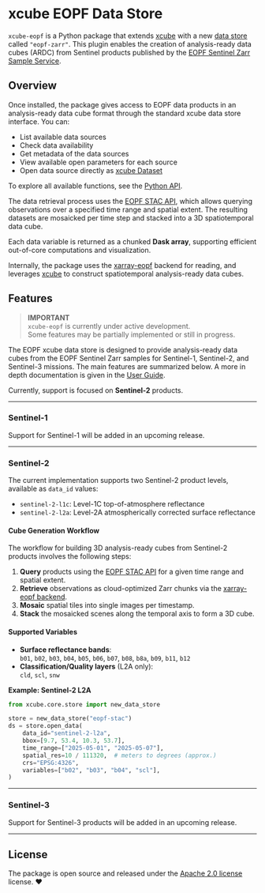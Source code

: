 # xcube EOPF Data Store

`xcube-eopf` is a Python package that extends [xcube](https://xcube.readthedocs.io/en/latest) with a new [data store](https://xcube.readthedocs.io/en/latest/dataaccess.html#available-data-stores)
called `"eopf-zarr"`. This plugin enables the creation of analysis-ready data cubes 
(ARDC) from Sentinel products published by the [EOPF Sentinel Zarr Sample Service](https://zarr.eopf.copernicus.eu/).

## Overview

Once installed, the package gives access to EOPF data products in an analysis-ready 
data cube format through the standard xcube data store interface. You can:

- List available data sources
- Check data availability
- Get metadata of the data sources
- View available open parameters for each source
- Open data source directly as [xcube Dataset](https://xcube.readthedocs.io/en/latest/cubespec.html)

To explore all available functions, see the [Python API](api.md).

The data retrieval process uses the [EOPF STAC API](https://stac.browser.user.eopf.eodc.eu/), which allows querying 
observations over a specified time range and spatial extent. The resulting datasets 
are mosaicked per time step and stacked into a 3D spatiotemporal data cube.

Each data variable is returned as a chunked **Dask array**, supporting efficient 
out-of-core computations and visualization.

Internally, the package uses the [xarray-eopf](https://eopf-sample-service.github.io/xarray-eopf/) backend for reading, and leverages 
[xcube](https://xcube.readthedocs.io/en/latest/dataaccess.html#available-data-stores) to construct spatiotemporal analysis-ready data cubes.

## Features

> **IMPORTANT**  
> `xcube-eopf` is currently under active development.  
> Some features may be partially implemented or still in progress.

The EOPF xcube data store is designed to provide analysis-ready data cubes from the 
EOPF Sentinel Zarr samples for Sentinel-1, Sentinel-2, and Sentinel-3 missions. The
main features are summarized below. A more in depth documentation is given in the 
[User Guide](guide.md). 

Currently, support is focused on **Sentinel-2** products.

---

### Sentinel-1

Support for Sentinel-1 will be added in an upcoming release.

---

### Sentinel-2

The current implementation supports two Sentinel-2 product levels, available as 
`data_id` values:

- `sentinel-2-l1c`: Level-1C top-of-atmosphere reflectance
- `sentinel-2-l2a`: Level-2A atmospherically corrected surface reflectance

#### Cube Generation Workflow

The workflow for building 3D analysis-ready cubes from Sentinel-2 products involves 
the following steps:

1. **Query** products using the [EOPF STAC API](https://stac.browser.user.eopf.eodc.eu/) for a given time range and 
   spatial extent.
2. **Retrieve** observations as cloud-optimized Zarr chunks via the 
   [xarray-eopf backend](https://eopf-sample-service.github.io/xarray-eopf/).
3. **Mosaic** spatial tiles into single images per timestamp.
4. **Stack** the mosaicked scenes along the temporal axis to form a 3D cube.

#### Supported Variables

- **Surface reflectance bands**:  
  `b01`, `b02`, `b03`, `b04`, `b05`, `b06`, `b07`, `b08`, `b8a`, `b09`, `b11`, `b12`
- **Classification/Quality layers** (L2A only):  
  `cld`, `scl`, `snw`

**Example: Sentinel-2 L2A**
```python
from xcube.core.store import new_data_store

store = new_data_store("eopf-stac")
ds = store.open_data(
    data_id="sentinel-2-l2a",
    bbox=[9.7, 53.4, 10.3, 53.7],
    time_range=["2025-05-01", "2025-05-07"],
    spatial_res=10 / 111320,  # meters to degrees (approx.)
    crs="EPSG:4326",
    variables=["b02", "b03", "b04", "scl"],
)
```
--- 
### Sentinel-3

Support for Sentinel-3 products will be added in an upcoming release.

---
## License

The package is open source and released under the 
[Apache 2.0 license](https://www.apache.org/licenses/LICENSE-2.0.html) license. :heart:

